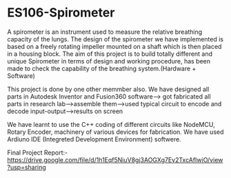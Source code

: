 # ES106-Spirometer

A spirometer is an instrument used to measure the relative breathing capacity of the lungs. The design of the spirometer we have implemented is based on a freely rotating impeller mounted on a shaft which is then placed in a housing block. The aim of this project is to build totally different and unique Spirometer in terms of design and working procedure, has been made to check the capability of the breathing system.(Hardware + Software)

This project is done by one other memmber also. We have designed all parts in Autodesk Inventor and Fusion360 software--> got fabricated all parts in research lab-->assemble them-->used typical circuit to encode and decode input-output-->results on screen

We have learnt to use the C++ coding of different circuits like NodeMCU, Rotary Encoder, machinery of various devices for fabrication. We have used Ardiuno IDE (Integreted Development Environment) softwere. 



Final Project Report:- https://drive.google.com/file/d/1h1Eqf5NiuV8gj3AOGXg7Ey2TxcAfIwiO/view?usp=sharing 
